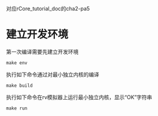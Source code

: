 对应rCore_tutorial_doc的cha2-pa5

# 建立开发环境
第一次编译需要先建立开发环境
```
make env
```

执行如下命令通过对最小独立内核的编译
```
make build
```

执行如下命令在rv模拟器上运行最小独立内核，显示“OK”字符串
```
make run 
```